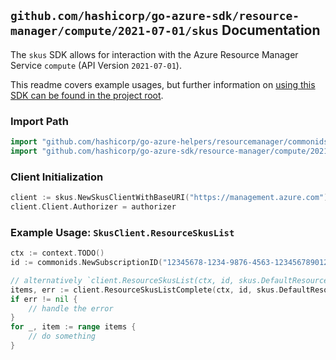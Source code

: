 
## `github.com/hashicorp/go-azure-sdk/resource-manager/compute/2021-07-01/skus` Documentation

The `skus` SDK allows for interaction with the Azure Resource Manager Service `compute` (API Version `2021-07-01`).

This readme covers example usages, but further information on [using this SDK can be found in the project root](https://github.com/hashicorp/go-azure-sdk/tree/main/docs).

### Import Path

```go
import "github.com/hashicorp/go-azure-helpers/resourcemanager/commonids"
import "github.com/hashicorp/go-azure-sdk/resource-manager/compute/2021-07-01/skus"
```


### Client Initialization

```go
client := skus.NewSkusClientWithBaseURI("https://management.azure.com")
client.Client.Authorizer = authorizer
```


### Example Usage: `SkusClient.ResourceSkusList`

```go
ctx := context.TODO()
id := commonids.NewSubscriptionID("12345678-1234-9876-4563-123456789012")

// alternatively `client.ResourceSkusList(ctx, id, skus.DefaultResourceSkusListOperationOptions())` can be used to do batched pagination
items, err := client.ResourceSkusListComplete(ctx, id, skus.DefaultResourceSkusListOperationOptions())
if err != nil {
	// handle the error
}
for _, item := range items {
	// do something
}
```
